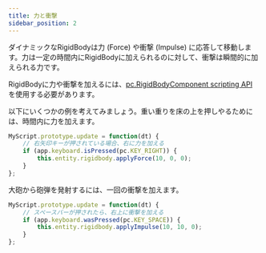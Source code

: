 ```yaml
---
title: 力と衝撃
sidebar_position: 2
---
```


ダイナミックなRigidBodyは力 (Force) や衝撃 (Impulse) に応答して移動します。力は一定の時間内にRigidBodyに加えられるのに対して、衝撃は瞬間的に加えられる力です。

RigidBodyに力や衝撃を加えるには、[pc.RigidBodyComponent scripting API][1] を使用する必要があります。

以下にいくつかの例を考えてみましょう。重い重りを床の上を押しやるためには、時間内に力を加えます。

```javascript
MyScript.prototype.update = function(dt) {
    // 右矢印キーが押されている場合、右に力を加える
    if (app.keyboard.isPressed(pc.KEY_RIGHT)) {
        this.entity.rigidbody.applyForce(10, 0, 0);
    }
};
```

大砲から砲弾を発射するには、一回の衝撃を加えます。

```javascript
MyScript.prototype.update = function(dt) {
    // スペースバーが押されたら、右上に衝撃を加える
    if (app.keyboard.wasPressed(pc.KEY_SPACE)) {
        this.entity.rigidbody.applyImpulse(10, 10, 0);
    }
};
```

[1]: https://api.playcanvas.com/classes/Engine.RigidBodyComponent.html
